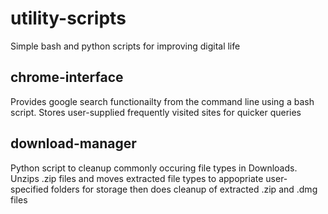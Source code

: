 # utility-scripts
Simple bash and python scripts for improving digital life

## chrome-interface
Provides google search functionailty from the command line using a bash script. Stores user-supplied frequently visited sites for quicker queries

## download-manager
Python script to cleanup commonly occuring file types in Downloads. Unzips .zip files and moves extracted file types to appopriate user-specified folders for storage then does cleanup of extracted .zip and .dmg files
